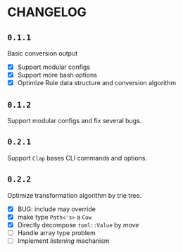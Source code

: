 # CHANGELOG

## `0.1.1`
Basic conversion output
- [x] Support modular configs
- [x] Support more bash options
- [x] Optimize Rule data structure and conversion algorithm

## `0.1.2`
Support modular configs and fix several bugs.

## `0.2.1`
Support `Clap` bases CLI commands and options.  

## `0.2.2`
Optimize transformation algorithm by trie tree.

- [x] BUG: include may override
- [x] make type `Path<'s>` a `Cow`
- [x] Directly decompose `toml::Value` by *move*
- [ ] Handle array type problem
- [ ] Implement *listening* machanism
